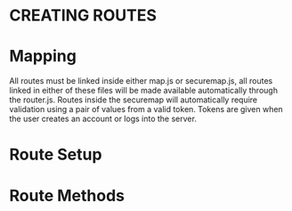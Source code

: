 # CREATING ROUTES

# Mapping
All routes must be linked inside either map.js or securemap.js, all routes linked in either of these files will be made available automatically through the router.js. Routes inside the securemap will automatically require validation using a pair of values from a valid token. Tokens are given when the user creates an account or logs into the server.

# Route Setup

# Route Methods

